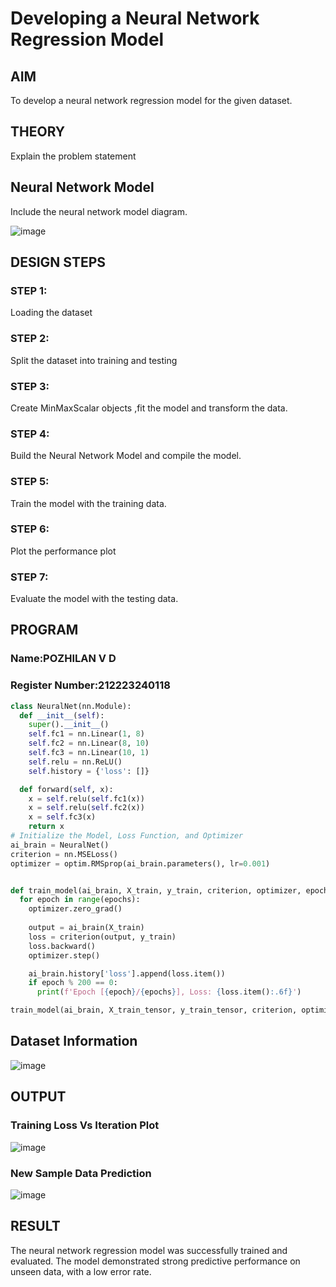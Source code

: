 # Developing a Neural Network Regression Model

## AIM

To develop a neural network regression model for the given dataset.

## THEORY

Explain the problem statement

## Neural Network Model

Include the neural network model diagram.

![image](https://github.com/user-attachments/assets/81fc6451-8e15-4581-9f90-9dd7c073c191)

## DESIGN STEPS

### STEP 1:

Loading the dataset

### STEP 2:

Split the dataset into training and testing

### STEP 3:

Create MinMaxScalar objects ,fit the model and transform the data.

### STEP 4:

Build the Neural Network Model and compile the model.

### STEP 5:

Train the model with the training data.

### STEP 6:

Plot the performance plot

### STEP 7:

Evaluate the model with the testing data.

## PROGRAM
### Name:POZHILAN V D
### Register Number:212223240118
```python
class NeuralNet(nn.Module):
  def __init__(self):
    super().__init__()
    self.fc1 = nn.Linear(1, 8)
    self.fc2 = nn.Linear(8, 10)
    self.fc3 = nn.Linear(10, 1)
    self.relu = nn.ReLU()
    self.history = {'loss': []} 

  def forward(self, x):
    x = self.relu(self.fc1(x))
    x = self.relu(self.fc2(x))
    x = self.fc3(x)  
    return x
# Initialize the Model, Loss Function, and Optimizer
ai_brain = NeuralNet()
criterion = nn.MSELoss()
optimizer = optim.RMSprop(ai_brain.parameters(), lr=0.001)


def train_model(ai_brain, X_train, y_train, criterion, optimizer, epochs=2000):
  for epoch in range(epochs):
    optimizer.zero_grad()
  
    output = ai_brain(X_train)
    loss = criterion(output, y_train)
    loss.backward()
    optimizer.step()

    ai_brain.history['loss'].append(loss.item())
    if epoch % 200 == 0:
      print(f'Epoch [{epoch}/{epochs}], Loss: {loss.item():.6f}')

train_model(ai_brain, X_train_tensor, y_train_tensor, criterion, optimizer)


```
## Dataset Information

![image](https://github.com/user-attachments/assets/e1e96450-8f19-4a6f-a900-c65a50da45bf)

## OUTPUT

### Training Loss Vs Iteration Plot

![image](https://github.com/user-attachments/assets/82b00306-c933-4227-91ab-8a7a62433b1d)

### New Sample Data Prediction
![image](https://github.com/user-attachments/assets/79ae32d7-a9ea-426c-a2d6-30071f2f90cb)

## RESULT
The neural network regression model was successfully trained and evaluated. The model demonstrated strong predictive performance on unseen data, with a low error rate.
